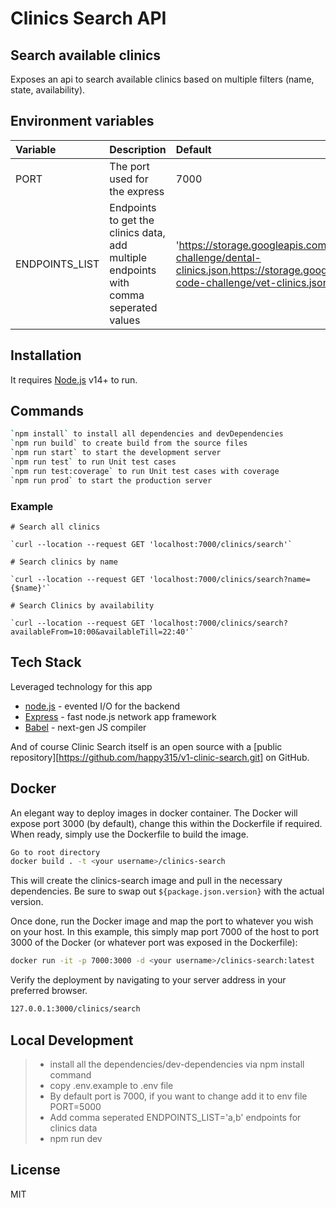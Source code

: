 # Clinics Search API
## Search available clinics

Exposes an api to search available clinics based on multiple filters (name, state, availability).

## Environment variables

| Variable                           | Description                                                                                       | Default                                                                                                                                                         |      Type           |
| :--------------------------------- | :------------------------------------------------------------------------------------------------ | :---------------------------------------------------------------------------------------------------------------------------------------------------------------|---------------------|
| PORT                               | The port used for the express                                                                     |   7000                                                                                                                                                          |       Number        |
| ENDPOINTS_LIST                     | Endpoints to get the clinics data, add multiple endpoints with comma seperated values             | 'https://storage.googleapis.com/scratchpay-code-challenge/dental-clinics.json,https://storage.googleapis.com/scratchpay-code-challenge/vet-clinics.json'   |       String        |


## Installation

It requires [Node.js](https://nodejs.org/) v14+ to run.

## Commands
```sh
`npm install` to install all dependencies and devDependencies 
`npm run build` to create build from the source files
`npm run start` to start the development server
`npm run test` to run Unit test cases
`npm run test:coverage` to run Unit test cases with coverage
`npm run prod` to start the production server
```

### Example

```
# Search all clinics

`curl --location --request GET 'localhost:7000/clinics/search'`

# Search clinics by name

`curl --location --request GET 'localhost:7000/clinics/search?name={$name}'`

# Search Clinics by availability

`curl --location --request GET 'localhost:7000/clinics/search?availableFrom=10:00&availableTill=22:40'`

```

## Tech Stack

Leveraged technology for this app
- [node.js](https://nodejs.org/) - evented I/O for the backend
- [Express](https://expressjs.com/) - fast node.js network app framework
- [Babel](https://babeljs.io/) - next-gen JS compiler

And of course Clinic Search itself is an open source with a [public repository][https://github.com/happy315/v1-clinic-search.git]
 on GitHub.

## Docker

An elegant way to deploy images in docker container. The Docker will expose port 3000 (by default), change this within the Dockerfile if required. When ready, simply use the Dockerfile to build the image.

```sh
Go to root directory
docker build . -t <your username>/clinics-search
```

This will create the clinics-search image and pull in the necessary dependencies.
Be sure to swap out `${package.json.version}` with the actual
version.

Once done, run the Docker image and map the port to whatever you wish on
your host. In this example, this simply map port 7000 of the host to
port 3000 of the Docker (or whatever port was exposed in the Dockerfile):

```sh
docker run -it -p 7000:3000 -d <your username>/clinics-search:latest
```
Verify the deployment by navigating to your server address in
your preferred browser.

```sh
127.0.0.1:3000/clinics/search
```

Local Development
---
> - install all the dependencies/dev-dependencies via npm install command
> - copy .env.example to .env file
> - By default port is 7000, if you want to change add it to env file  PORT=5000
> - Add comma seperated ENDPOINTS_LIST='a,b'  endpoints for clinics data
> - npm run dev

## License
MIT






